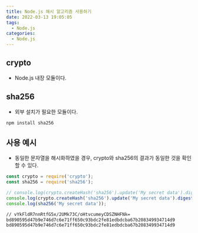 ```yaml
---
title: Node.js 해시 알고리즘 사용하기
date: 2022-03-13 19:05:05
tags:
  - Node.js
categories:
  - Node.js
---
```


## crypto

- Node.js 내장 모듈이다.

## sha256

- 외부 설치가 필요한 모듈이다.

```bash
npm install sha256
```

## 사용 예시

- 동일한 문자열을 해시화하였을 경우, crypto와 sha256의 결과가 동일한 것을 확인할 수 있다.

```javascript
const crypto = require('crypto');
const sha256 = require('sha256');

// console.log(crypto.createHash('sha256').update('My secret data').digest('base64'));
console.log(crypto.createHash('sha256').update('My secret data').digest('hex'));
console.log(sha256('My secret data'));
```

```bash
// vYkFldR7nnRtfG5x/2UMk73C/oHtvcumeyCDSZNHFNk=
bd890595d47b9e746d7c6e71ff650c93bdc2fe81edbdcba67b208349934714d9
bd890595d47b9e746d7c6e71ff650c93bdc2fe81edbdcba67b208349934714d9
```
